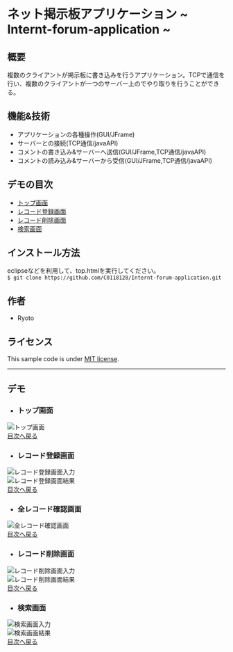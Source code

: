 # ネット掲示板アプリケーション ~ Internt-forum-application ~

## 概要
複数のクライアントが掲示板に書き込みを行うアプリケーション。TCPで通信を行い、複数のクライアントが一つのサーバー上のでやり取りを行うことができる。

## 機能&技術
* アプリケーションの各種操作(GUI/JFrame)
* サーバーとの接続(TCP通信/javaAPI)
* コメントの書き込み&サーバーへ送信(GUI/JFrame,TCP通信/javaAPI)
* コメントの読み込み&サーバーから受信(GUI/JFrame,TCP通信/javaAPI)

## デモの目次
* [トップ画面](#トップ画面)
* [レコード登録画面](#レコード登録画面)
* [レコード削除画面](#レコード削除画面)
* [検索画面](#検索画面)

## インストール方法
eclipseなどを利用して、top.htmlを実行してください。 </br>
`$ git clone https://github.com/C0118128/Internt-forum-application.git`


## 作者
* Ryoto

## ライセンス
This sample code is under [MIT license](https://en.wikipedia.org/wiki/MIT_License).

---

## デモ
* ### トップ画面
![トップ画面](https://github.com/C0118128/Internt-forum-application/blob/doc/image/%E3%83%88%E3%83%83%E3%83%97%E7%94%BB%E9%9D%A2.png) </br>
[目次へ戻る](#デモの目次)

* ### レコード登録画面
![レコード登録画面入力]() </br>
![レコード登録画面結果]() </br>
[目次へ戻る](#デモの目次)

* ### 全レコード確認画面
![全レコード確認画面]() </br>
[目次へ戻る](#デモの目次)

* ### レコード削除画面
![レコード削除画面入力]() </br>
![レコード削除画面結果]() </br>
[目次へ戻る](#デモの目次)

* ### 検索画面
![検索画面入力]() </br>
![検索画面結果]() </br>
[目次へ戻る](#デモの目次)
